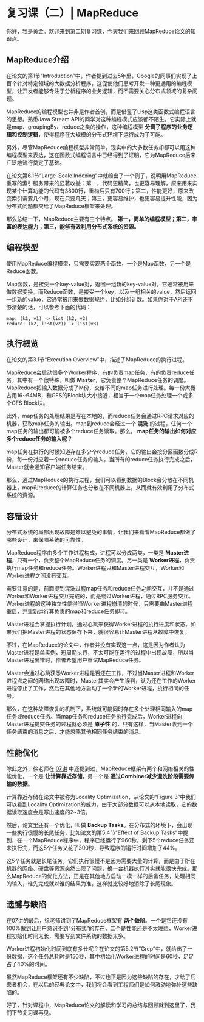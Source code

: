 # 复习课（二）| MapReduce
你好，我是黄金。欢迎来到第二期复习课，今天我们来回顾MapReduce论文的知识点。

## MapReduce介绍

在论文的第1节“Introduction”中，作者提到过去5年里，Google的同事们实现了上百个针对特定领域的大数据分析程序，这促使他们思考开发一种更通用的编程模型，让开发者能够专注于分析程序的业务逻辑，而不需要关心分布式领域的复杂问题。

MapReduce的编程模型也并非是作者首创，而是借鉴了Lisp这类函数式编程语言的思想。熟悉Java Stream API的同学对这种编程模式应该都不陌生，它实际上就是map、groupingBy、reduce之类的操作，这种编程模型 **分离了程序的业务逻辑和控制逻辑**，使得程序在大规模的分布式环境下运行成为了可能。

另外，尽管MapReduce编程模型非常简单，现实中的大多数任务却都可以用这种编程模型来表达，这在函数式编程语言中已经得到了证明，它为MapReduce后来广泛地流行奠定了基础。

在论文第6.1节“Large-Scale Indexing”中就给出了一个例子，说明用MapReduce重写的索引服务带来的显著收益：第一，代码更精简，也更容易理解，原来用来实现某个计算功能的代码有3800行，重构后只有700行；第二，性能更好，原来改变索引需要几个月，现在只要几天；第三，更容易维护，也更容易提升性能，因为分布式问题都交给了MapReduce框架来处理。

那么总结一下，MapReduce主要有三个特点。 **第一，简单的编程模型；第二，丰富的表达能力；第三，能够有效利用分布式系统的资源。**

## 编程模型

使用MapReduce编程模型，只需要实现两个函数，一个是Map函数，另一个是Reduce函数。

Map函数，是接受一个key-value对，返回一组新的key-value对，它通常被用来做数据变换。而Reduce函数，是接受一个key，以及一组相关的value，然后返回一组新的value，它通常被用来做数据规约，比如分组计数。如果你对于API还不够清楚的话，可以参考下面的代码：

```plain
map: (k1, v1) -> list (k2, v2)
reduce: (k2, list(v2)) -> list(v3)

```

## 执行概览

在论文的第3.1节“Execution Overview”中，描述了MapReduce的执行过程。

MapReduce会启动很多个Worker程序，有的负责map任务，有的负责reduce任务，其中有一个很特殊，叫做 **Master**，它负责整个MapReduce任务的调度。MapReduce把输入数据分成了M份，交给不同的map任务进行处理。每一份大概占用16~64MB，和GFS的Block块大小接近，相当于一个map任务处理一个或多个GFS Block块。

此外，map任务的处理结果是写在本地的，而reduce任务会通过RPC请求对应的机器，获取map任务的输出。map到reduce会经过一个 **混洗** 的过程，任何一个map任务的输出都可能被多个reduce任务读取。那么， **map任务的输出如何对应多个reduce任务的输入呢？**

map任务在执行的时候知道存在多少个reduce任务，它的输出会按分区函数分成R份，每一份对应着一个reduce任务的输入。当所有的reduce任务执行完成之后，Master就会通知客户端任务结束。

那么，通过MapReduce的执行过程，我们可以看到数据的Block会分散在不同机器上，map和reduce的计算任务也分散在不同机器上，从而就有效利用了分布式系统的资源。

## 容错设计

分布式系统的局部出现故障是难以避免的事情，让我们来看看MapReduce都做了哪些设计，来保障系统的可靠性。

MapReduce程序由多个工作进程构成，进程可以分成两类，一类是 **Master进程**，只有一个，负责整个MapReduce任务的调度。另一类是 **Worker进程**，负责执行map任务和reduce任务。Worker进程只和Master进程交互，Worker和Worker进程之间没有交互。

需要注意的是，前面提到混洗过程map任务和reduce任务之间交互，并不是通过Worker和Worker进程交互完成的，而是绕过Worker进程，通过RPC服务交互。Worker进程的这种独立性使得当Worker进程崩溃的时候，只需要由Master进程重启，并重新运行其负责的map和reduce任务即可。

Master进程会掌握执行计划，通过心跳来获得Worker进程的执行进度和状态。如果我们把Master进程的状态保存下来，就很容易让Master进程从故障中恢复。

不过，在MapReduce的论文中，作者并没有实现这一点，这是因为作者认为Master进程是单实例，短周期执行，不太可能在运行的过程中出现故障，所以当Master进程出错时，作者希望用户重试MapReduce任务。

Master会通过心跳获悉Worker进程是否还在工作，不过当Master进程和Worker进程点之间的网络出现故障时，Master其实会产生误判，认为还在工作的Worker进程停止了工作，然后在其他地方启动了一个新的Worker进程，执行相同的任务。

那么，在这种故障恢复的机制下，系统就可能同时存在多个处理相同输入的map任务或reduce任务。当map任务和reduce任务执行完成后，Worker进程向Master进程提交任务的过程就必须是 **原子性** 的，只有这样，当Master收到一个任务结束的消息之后，才能忽略其他相同任务结束的消息。

## 性能优化

除此之外，徐老师在 [07讲](https://time.geekbang.org/column/article/423598) 中还提到过，MapReduce框架有两个和网络相关的性能优化，一个是 **让计算靠近存储**，另一个是 **通过Combiner减少混洗阶段需要传输的数据**。

计算靠近存储在论文中被称为Locality Optimization，从论文的“Figure 3”中我们可以看到Locality Optimization的威力，由于大部分数据可以从本地读取，它的数据读取速度会是写出速度的2~3倍。

然后，论文里还有一个优化，叫做 **Backup Tasks**。在分布式的环境下，会出现一些执行很慢的长尾任务，比如论文的第5.4节“Effect of Backup Tasks”中提到，在一个MapReduce程序中，程序已经运行了960秒，剩下5个reduce任务还未执行完，而这5个任务又花了300秒，导致程序的运行时间增加了44%。

这5个任务就是长尾任务，它们执行很慢不是因为需要大量的计算，而是由于所在机器的网络、硬盘等资源突然出现了问题，换一台机器执行其实就能很快完成。那么MapReduce的优化方法，正是在其他地方启动一模一样的后备任务，处理相同的输入，谁先完成就以谁的结果为准，这样就比较好地消除了长尾现象。

## 遗憾与缺陷

在07讲的最后，徐老师讲到了MapReduce框架有 **两个缺陷**。一个是它还没有100%做到让用户意识不到“分布式”的存在，二个是性能还是不太理想，Worker进程初始化时间太长，需要写到文件系统的数据太多。

Worker进程初始化时间到底有多长呢？在论文的第5.2节“Grep”中，就给出了一份数据，这个任务总耗时是150秒，其中初始化Worker进程的时间是60秒，足足占了40%的时间。

虽然MapReduce框架还有不少缺陷，不过也正是因为这些缺陷的存在，才给了后来者机会，在以后的经典论文中，我们将会看到工程师们是如何激动地弥补这些缺陷的。

好了，针对课程中，MapReduce论文的解读和学习的总结与回顾就到这里了，我们下节复习课再见。